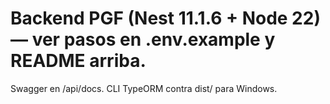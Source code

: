 # Backend PGF (Nest 11.1.6 + Node 22) — ver pasos en .env.example y README arriba.
Swagger en /api/docs. CLI TypeORM contra dist/ para Windows.
